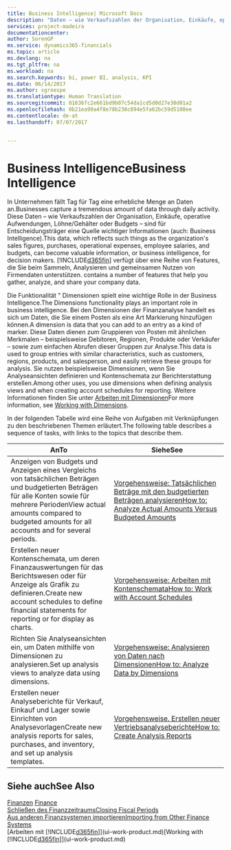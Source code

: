 ```yaml
---
title: Business Intelligence| Microsoft Docs
description: "Daten – wie Verkaufszahlen der Organisation, Einkäufe, operative Aufwendungen, Löhne/Gehälter oder Budgets analysieren und erfassen, die für Entscheidungsträger eine Quelle wichtiger Informationen sind."
services: project-madeira
documentationcenter: 
author: SorenGP
ms.service: dynamics365-financials
ms.topic: article
ms.devlang: na
ms.tgt_pltfrm: na
ms.workload: na
ms.search.keywords: bi, power BI, analysis, KPI
ms.date: 06/14/2017
ms.author: sgroespe
ms.translationtype: Human Translation
ms.sourcegitcommit: 81636fc2e661bd9b07c54da1cd5d0d27e30d01a2
ms.openlocfilehash: 0b21ea99a4f8e78b238c894e5fa62bc59d5108ee
ms.contentlocale: de-at
ms.lasthandoff: 07/07/2017


---
```

# <a name="business-intelligence"></a><span data-ttu-id="c8b8e-103">Business Intelligence</span><span class="sxs-lookup"><span data-stu-id="c8b8e-103">Business Intelligence</span></span>
<span data-ttu-id="c8b8e-104">In Unternehmen fällt Tag für Tag eine erhebliche Menge an Daten an.</span><span class="sxs-lookup"><span data-stu-id="c8b8e-104">Businesses capture a tremendous amount of data through daily activity.</span></span> <span data-ttu-id="c8b8e-105">Diese Daten – wie Verkaufszahlen der Organisation, Einkäufe, operative Aufwendungen, Löhne/Gehälter oder Budgets – sind für Entscheidungsträger eine Quelle wichtiger Informationen (auch: Business Intelligence).</span><span class="sxs-lookup"><span data-stu-id="c8b8e-105">This data, which reflects such things as the organization's sales figures, purchases, operational expenses, employee salaries, and budgets, can become valuable information, or business intelligence, for decision makers.</span></span> [!INCLUDE[d365fin](includes/d365fin_md.md)]<span data-ttu-id="c8b8e-106"> verfügt über eine Reihe von Features, die Sie beim Sammeln, Analysieren und gemeinsamen Nutzen von Firmendaten unterstützen.</span><span class="sxs-lookup"><span data-stu-id="c8b8e-106"> contains a number of features that help you gather, analyze, and share your company data.</span></span>

<span data-ttu-id="c8b8e-107">Die Funktionalität " Dimensionen spielt eine wichtige Rolle in der Business Intelligence.</span><span class="sxs-lookup"><span data-stu-id="c8b8e-107">The Dimensions functionality plays an important role in business intelligence.</span></span> <span data-ttu-id="c8b8e-108">Bei den Dimensionen der Finanzanalyse handelt es sich um Daten, die Sie einem Posten als eine Art Markierung hinzufügen können.</span><span class="sxs-lookup"><span data-stu-id="c8b8e-108">A dimension is data that you can add to an entry as a kind of marker.</span></span> <span data-ttu-id="c8b8e-109">Diese Daten dienen zum Gruppieren von Posten mit ähnlichen Merkmalen – beispielsweise Debitoren, Regionen, Produkte oder Verkäufer – sowie zum einfachen Abrufen dieser Gruppen zur Analyse.</span><span class="sxs-lookup"><span data-stu-id="c8b8e-109">This data is used to group entries with similar characteristics, such as customers, regions, products, and salesperson, and easily retrieve these groups for analysis.</span></span> <span data-ttu-id="c8b8e-110">Sie nutzen beispielsweise Dimensionen, wenn Sie Analyseansichten definieren und Kontenschemata zur Berichterstattung erstellen.</span><span class="sxs-lookup"><span data-stu-id="c8b8e-110">Among other uses, you use dimensions  when defining analysis views and when creating account schedules for reporting.</span></span> <span data-ttu-id="c8b8e-111">Weitere Informationen finden Sie unter [Arbeiten mit Dimensionen](finance-dimensions.md)</span><span class="sxs-lookup"><span data-stu-id="c8b8e-111">For more information, see [Working with Dimensions](finance-dimensions.md).</span></span>

<span data-ttu-id="c8b8e-112">In der folgenden Tabelle wird eine Reihe von Aufgaben mit Verknüpfungen zu den beschriebenen Themen erläutert.</span><span class="sxs-lookup"><span data-stu-id="c8b8e-112">The following table describes a sequence of tasks, with links to the topics that describe them.</span></span>  

| <span data-ttu-id="c8b8e-113">An</span><span class="sxs-lookup"><span data-stu-id="c8b8e-113">To</span></span> | <span data-ttu-id="c8b8e-114">Siehe</span><span class="sxs-lookup"><span data-stu-id="c8b8e-114">See</span></span> |
| --- | --- |
|<span data-ttu-id="c8b8e-115">Anzeigen von Budgets und Anzeigen eines Vergleichs von tatsächlichen Beträgen und budgetierten Beträgen für alle Konten sowie für mehrere Perioden</span><span class="sxs-lookup"><span data-stu-id="c8b8e-115">View actual amounts compared to budgeted amounts for all accounts and for several periods.</span></span>|[<span data-ttu-id="c8b8e-116">Vorgehensweise: Tatsächlichen Beträge mit den budgetierten Beträgen analysieren</span><span class="sxs-lookup"><span data-stu-id="c8b8e-116">How to: Analyze Actual Amounts Versus Budgeted Amounts</span></span>](bi-how-analyze-actual-versus-budget.md)|
|<span data-ttu-id="c8b8e-117">Erstellen neuer Kontenschemata, um deren Finanzauswertungen für das Berichtswesen oder für Anzeige als Grafik zu definieren.</span><span class="sxs-lookup"><span data-stu-id="c8b8e-117">Create new account schedules to define financial statements for reporting or for display as charts.</span></span>|[<span data-ttu-id="c8b8e-118">Vorgehensweise: Arbeiten mit Kontenschemata</span><span class="sxs-lookup"><span data-stu-id="c8b8e-118">How to: Work with Account Schedules</span></span>](bi-how-work-account-schedule.md)|
|<span data-ttu-id="c8b8e-119">Richten Sie Analyseansichten ein, um Daten mithilfe von Dimensionen zu analysieren.</span><span class="sxs-lookup"><span data-stu-id="c8b8e-119">Set up analysis views to analyze data using dimensions.</span></span>|[<span data-ttu-id="c8b8e-120">Vorgehensweise: Analysieren von Daten nach Dimensionen</span><span class="sxs-lookup"><span data-stu-id="c8b8e-120">How to: Analyze Data by Dimensions</span></span>](bi-how-analyze-data-dimension.md)|
|<span data-ttu-id="c8b8e-121">Erstellen neuer Analyseberichte für Verkauf, Einkauf und Lager sowie Einrichten von Analysevorlagen</span><span class="sxs-lookup"><span data-stu-id="c8b8e-121">Create new analysis reports for sales, purchases, and inventory, and set up analysis templates.</span></span>|[<span data-ttu-id="c8b8e-122">Vorgehensweise. Erstellen neuer Vertriebsanalyseberichte</span><span class="sxs-lookup"><span data-stu-id="c8b8e-122">How to: Create Analysis Reports</span></span>](bi-how-create-analysis-views-reports.md)|

## <a name="see-also"></a><span data-ttu-id="c8b8e-123">Siehe auch</span><span class="sxs-lookup"><span data-stu-id="c8b8e-123">See Also</span></span>
<span data-ttu-id="c8b8e-124">[Finanzen](finance.md)  </span><span class="sxs-lookup"><span data-stu-id="c8b8e-124">[Finance](finance.md)  </span></span>  
[<span data-ttu-id="c8b8e-125">Schließen des Finanzzeitraums</span><span class="sxs-lookup"><span data-stu-id="c8b8e-125">Closing Fiscal Periods</span></span>](year-close-years-periods.md)  
[<span data-ttu-id="c8b8e-126">Aus anderen Finanzsystemen importieren</span><span class="sxs-lookup"><span data-stu-id="c8b8e-126">Importing from Other Finance Systems</span></span>](upload-data.md)  
<span data-ttu-id="c8b8e-127">[Arbeiten mit [!INCLUDE[d365fin](includes/d365fin_md.md)]](ui-work-product.md)</span><span class="sxs-lookup"><span data-stu-id="c8b8e-127">[Working with [!INCLUDE[d365fin](includes/d365fin_md.md)]](ui-work-product.md)</span></span>


